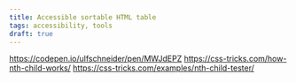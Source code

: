 ```yaml
---
title: Accessible sortable HTML table
tags: accessibility, tools
draft: true
---
```


https://codepen.io/ulfschneider/pen/MWJdEPZ 
https://css-tricks.com/how-nth-child-works/
https://css-tricks.com/examples/nth-child-tester/